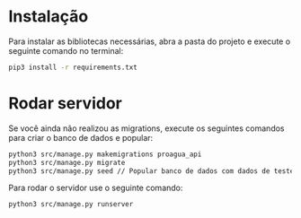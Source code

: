 # Instalação
Para instalar as bibliotecas necessárias, abra a pasta do projeto e execute o seguinte comando no terminal:

```sh
pip3 install -r requirements.txt
```

# Rodar servidor
Se você ainda não realizou as migrations, execute os seguintes comandos para criar o banco de dados e popular:
```sh
python3 src/manage.py makemigrations proagua_api
python3 src/manage.py migrate
python3 src/manage.py seed // Popular banco de dados com dados de teste
```

Para rodar o servidor use o seguinte comando:
```sh
python3 src/manage.py runserver
```
